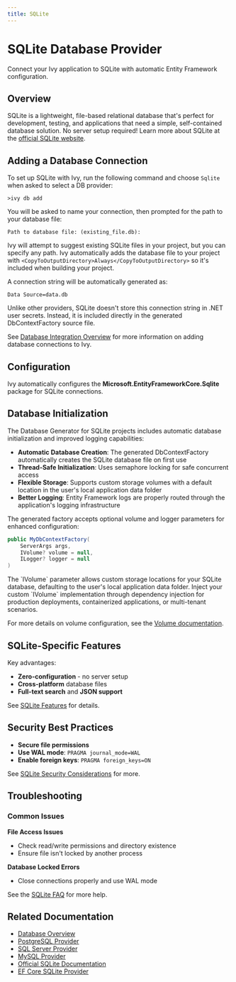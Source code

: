 ```yaml
---
title: SQLite
---
```


# SQLite Database Provider

<Ingress>
Connect your Ivy application to SQLite with automatic Entity Framework configuration.
</Ingress>

## Overview

SQLite is a lightweight, file-based relational database that's perfect for development, testing, and applications that need a simple, self-contained database solution. No server setup required! Learn more about SQLite at the [official SQLite website](https://www.sqlite.org/).

## Adding a Database Connection

To set up SQLite with Ivy, run the following command and choose `Sqlite` when asked to select a DB provider:

```terminal
>ivy db add
```

You will be asked to name your connection, then prompted for the path to your database file:

```terminal
Path to database file: (existing_file.db):
```

Ivy will attempt to suggest existing SQLite files in your project, but you can specify any path. Ivy automatically adds the database file to your project with `<CopyToOutputDirectory>Always</CopyToOutputDirectory>` so it's included when building your project.

A connection string will be automatically generated as:

```text
Data Source=data.db
```

Unlike other providers, SQLite doesn't store this connection string in .NET user secrets. Instead, it is included directly in the generated DbContextFactory source file.

See [Database Integration Overview](Overview.md) for more information on adding database connections to Ivy.

## Configuration

Ivy automatically configures the **Microsoft.EntityFrameworkCore.Sqlite** package for SQLite connections.

## Database Initialization

The Database Generator for SQLite projects includes automatic database initialization and improved logging capabilities:

- **Automatic Database Creation**: The generated DbContextFactory automatically creates the SQLite database file on first use
- **Thread-Safe Initialization**: Uses semaphore locking for safe concurrent access
- **Flexible Storage**: Supports custom storage volumes with a default location in the user's local application data folder
- **Better Logging**: Entity Framework logs are properly routed through the application's logging infrastructure

The generated factory accepts optional volume and logger parameters for enhanced configuration:

```csharp
public MyDbContextFactory(
    ServerArgs args,
    IVolume? volume = null,
    ILogger? logger = null
)
```

<Callout Type="info">
The `IVolume` parameter allows custom storage locations for your SQLite database, defaulting to the user's local application data folder. Inject your custom `IVolume` implementation through dependency injection for production deployments, containerized applications, or multi-tenant scenarios.
</Callout>

For more details on volume configuration, see the [Volume documentation](../../02_Concepts/Volume.md).

## SQLite-Specific Features

Key advantages:
- **Zero-configuration** - no server setup
- **Cross-platform** database files
- **Full-text search** and **JSON support**

See [SQLite Features](https://www.sqlite.org/features.html) for details.

## Security Best Practices

- **Secure file permissions**
- **Use WAL mode**: `PRAGMA journal_mode=WAL`
- **Enable foreign keys**: `PRAGMA foreign_keys=ON`

See [SQLite Security Considerations](https://www.sqlite.org/security.html) for more.

## Troubleshooting

### Common Issues

**File Access Issues**
- Check read/write permissions and directory existence
- Ensure file isn't locked by another process

**Database Locked Errors**
- Close connections properly and use WAL mode

See the [SQLite FAQ](https://www.sqlite.org/faq.html) for more help.

## Related Documentation

- [Database Overview](Overview.md)
- [PostgreSQL Provider](PostgreSql.md)
- [SQL Server Provider](SqlServer.md)
- [MySQL Provider](MySql.md)
- [Official SQLite Documentation](https://www.sqlite.org/docs.html)
- [EF Core SQLite Provider](https://learn.microsoft.com/en-us/ef/core/providers/sqlite/)
